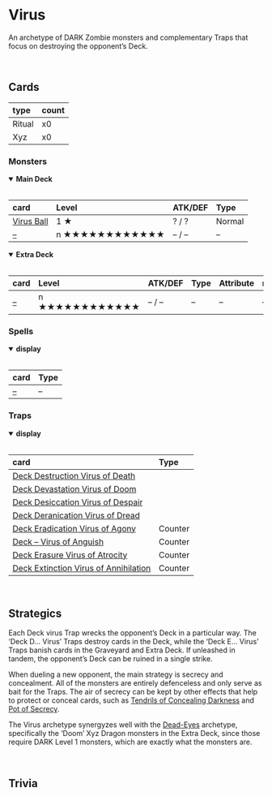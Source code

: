 # Virus

An archetype of DARK Zombie monsters and complementary Traps that focus on destroying the opponent’s Deck.


<br>


## Cards

| type | count |
| :--- | :---- |
| Ritual | x0 |
| Xyz | x0 |

### Monsters

<details open>
  <summary> <b> Main Deck </b> </summary> <br>

| card | Level | ATK/DEF | Type |
| :--- | :---- | :------ | :--- |
| [Virus Ball](../cards/monsters/normal/Virus%20Ball.md) | 1 ★ | ? / ? | Normal |
| [–](../cards/monsters/standard/–.md) | n ★★★★★★★★★★★★ | – / – | – |

</details>

<details open>
  <summary> <b> Extra Deck </b> </summary> <br>

| card | Level | ATK/DEF | Type | Attribute | material |
| :--- | :---- | :------ | :--- | :-------- | :------- |
| [–](../cards/monsters/–/–.md) | n ★★★★★★★★★★★★ | – / – | – | – | – |

</details>

### Spells

<details open>
  <summary> <b> display </b> </summary> <br>

| card | Type |
| :--- | :--- |
| [–](../cards/spells/–.md) | – |

</details>

### Traps

<details open>
  <summary> <b> display </b> </summary> <br>

| card | Type |
| :--- | :--- |
| [Deck Destruction Virus of Death](../cards/traps/–.md) | |
| [Deck Devastation Virus of Doom](../cards/traps/–.md) | |
| [Deck Desiccation Virus of Despair](../cards/traps/–.md) | |
| [Deck Deranication Virus of Dread](../cards/traps/–.md) | |
| [Deck Eradication Virus of Agony](../cards/traps/–.md) | Counter |
| [Deck – Virus of Anguish](../cards/traps/–.md) | Counter |
| [Deck Erasure Virus of Atrocity](../cards/traps/–.md) | Counter |
| [Deck Extinction Virus of Annihilation](../cards/traps/–.md) | Counter |

</details>


<br>


## Strategics

Each Deck virus Trap wrecks the opponent’s Deck in a particular way. The ‘Deck D... Virus’ Traps destroy cards in the Deck, while the ‘Deck E... Virus’ Traps banish cards in the Graveyard and Extra Deck. If unleashed in tandem, the opponent’s Deck can be ruined in a single strike.

When dueling a new opponent, the main strategy is secrecy and concealment. All of the monsters are entirely defenceless and only serve as bait for the Traps. The air of secrecy can be kept by other effects that help to protect or conceal cards, such as [Tendrils of Concealing Darkness]() and [Pot of Secrecy]().

The Virus archetype synergyzes well with the [Dead-Eyes](Dead-Eyes.md) archetype, specifically the ‘Doom’ Xyz Dragon monsters in the Extra Deck, since those require DARK Level 1 monsters, which are exactly what the monsters are.


<br>


## Trivia
